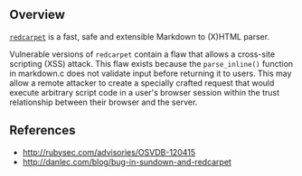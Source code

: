 ## Overview
[`redcarpet`]('https://rubygems.org/gems/redcarpet') is a fast, safe and extensible Markdown to (X)HTML parser.

Vulnerable versions of `redcarpet` contain a flaw that allows a cross-site scripting (XSS) attack. This flaw exists because the `parse_inline()` function in markdown.c does not validate input before returning it to users. This may allow a remote attacker to create a specially crafted request that would execute arbitrary script code in a user's browser session within the trust relationship between their browser and the server.

## References
- http://rubysec.com/advisories/OSVDB-120415
- http://danlec.com/blog/bug-in-sundown-and-redcarpet
